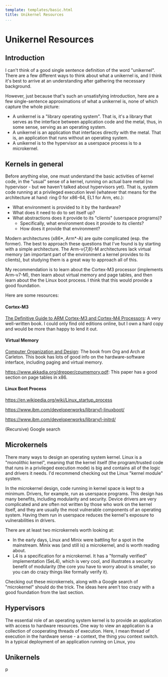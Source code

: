 ```yaml
---
template: templates/basic.html
title: Unikernel Resources
...
```


# Unikernel Resources

## Introduction

I can't think of a good single sentence definition of the word "unikernel". There are a few different ways to think about what a unikernel is, and I think it's best to arrive at an understanding after gathering the necessary background.

However, just because that's such an unsatisfying introduction, here are a few single-sentence approximations of what a unikernel is, none of which capture the whole picture:

- A unikernel is a "library operating system". That is, it's a library that serves as the interface between application code and the metal, thus, in some sense, serving as an operating system.
- A unikernel is an application that interfaces directly with the metal. That is, an application that runs without an operating system.
- A unikernel is to the hypervisor as a userspace process is to a microkernel.

## Kernels in general

Before anything else, one must understand the basic activities of kernel code, in the "usual" sense of a kernel, running on actual bare metal (no hypervisor - but we haven't talked about hypervisors yet). That is, system code running at a privileged execution level (whatever that means for the architecture at hand: ring 0 for x86-64, EL1 for Arm, etc.):

- What environment is provided to it by the hardware?
- What does it need to do to set itself up?
- What abstractions does it provide to its "clients" (userspace programs)?
    - Specifically, what environment does it provide to its clients?
    - How does it provide that environment?

Modern architectures (x86\*, Arm\*-A) are quite complicated (esp. the former). The best to approach these questions that I've found is by starting with a simple architecture. The Arm-v{7,8}-M architectures lack virtual memory (an important part of the environment a kernel provides to its clients), but studying them is a great way to approach all of this.

My recommendation is to learn about the Cortex-M3 processor (implements Arm-v7-M), then learn about virtual memory and page tables, and then learn about the the Linux boot process. I think that this would provide a good foundation.

Here are some resources:

#### Cortex-M3

[The Definitive Guide to ARM Cortex-M3 and Cortex-M4 Processors](https://www.amazon.com/Definitive-Guide-Cortex%C2%AE-M3-Cortex%C2%AE-M4-Processors/dp/0124080820):
A very well-written book. I could only find old editions online, but I own a hard copy and would be more than happy to lend it out.

#### Virtual Memory

[Computer Organization and Design](http://ac.aua.am/Arm/Public/2017-Spring-Computer-Organization/Textbooks/ComputerOrganizationAndDesign5thEdition2014.pdf):
The book from Org and Arch at Carleton. This book has lots of good info on the hardware-software interface, including paging and virtual memory.

<https://www.akkadia.org/drepper/cpumemory.pdf>:
This paper has a good section on page tables in x86.

#### Linux Boot Process

<https://en.wikipedia.org/wiki/Linux_startup_process>

<https://www.ibm.com/developerworks/library/l-linuxboot/>

<https://www.ibm.com/developerworks/library/l-initrd/>

(Recursive) Google search

## Microkernels

There many ways to design an operating system kernel. Linux is a "monolithic kernel", meaning that the kernel itself (the program/trusted code that runs in a privileged execution mode) is big and contains all of the logic and drivers it needs. I'd recommend checking out the Linux "kernel module" system.

In the microkernel design, code running in kernel space is kept to a minimum. Drivers, for example, run as userspace programs. This design has many benefits, including modularity and security. Device drivers are very complicated and are often not written by those who work on the kernel itself, and they are usually the most vulnerable components of an operating system. Having them run in userspace reduces the kernel's exposure to vulnerabilities in drivers.

There are at least two microkernels worth looking at:

- In the early days, Linux and Minix were battling for a spot in the mainstream. Minix was (and still is) a microkernel, and is worth reading about.
- L4 is a specification for a microkernel. It has a "formally verified" implementation (SeL4), which is very cool, and illustrates a security benefit of modularity (the core you have to worry about is smaller, so you can do crazy things like formally verify it).

Checking out these microkernels, along with a Google search of "microkernel" should do the trick. The ideas here aren't too crazy with a good foundation from the last section.

## Hypervisors

The essential role of an operating system kernel is to provide an application with access to hardware resources. One way to view an application is a collection of cooperating threads of execution. Here, I mean thread of execution in the hardware sense - a context, the thing you context switch. In a typical deployment of an application running on Linux, you

## Unikernels

p
